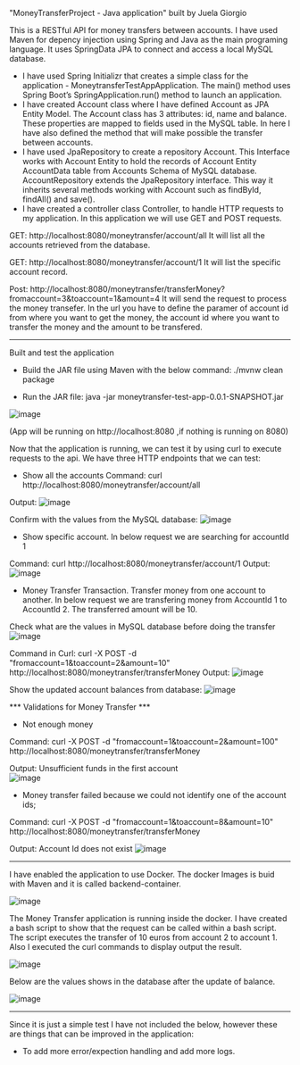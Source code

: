 "MoneyTransferProject - Java application" built by Juela Giorgio

This is a RESTful API for money transfers between accounts. I have used Maven for depency injection using Spring and Java as the main programing language. It uses SpringData JPA to connect and access a local MySQL database.

- I have used Spring Initializr  that creates a simple class for the application - MoneytransferTestAppApplication. The main() method uses Spring Boot’s SpringApplication.run() method to launch an application. 
- I have created Account class where I have defined Account as JPA Entity Model. The Account class has 3 attributes: id,  name and balance. These properties are mapped to fields used in the MySQL table. In here I have also defined the method that will make possible the transfer between accounts. 
- I have used JpaRepository to create a repository Account. This Interface works with Account Entity to hold the records of Account Entity AccountData table from Accounts Schema of MySQL database. AccountRepository extends the JpaRepository interface. This way it inherits several methods working with Account such as findById, findAll() and save().
- I have created a controller class Controller, to handle HTTP requests to my application. In this application we will use GET and POST requests. 

GET: http://localhost:8080/moneytransfer/account/all 
It will list all the accounts retrieved from the database.

GET: http://localhost:8080/moneytransfer/account/1
It will list the specific account record. 

Post: http://localhost:8080/moneytransfer/transferMoney?fromaccount=3&toaccount=1&amount=4
It will send the request to process the money transefer. In the url you have to define the paramer of account id from where you want to get the money, the account id where you want to transfer the money and the amount to be transfered.

---------------------------------------------------------
Built and test the application

* Build the JAR file using Maven with the below command: 
./mvnw clean package

* Run the JAR file: 
java -jar moneytransfer-test-app-0.0.1-SNAPSHOT.jar

![image](https://user-images.githubusercontent.com/115390606/194747653-96d02368-11b2-48e2-912b-0d25fb55e9de.png)

(App will be running on http://localhost:8080 ,if nothing is running on 8080)

Now that the application is running, we can test it by using curl to execute requests to the api. We have three HTTP endpoints that we can test:

* Show all the accounts 
Command: curl http://localhost:8080/moneytransfer/account/all

Output: 
![image](https://user-images.githubusercontent.com/115390606/194754805-368f84e6-a831-4891-9de7-0c991faeefff.png)

Confirm with the values from the MySQL database: 
![image](https://user-images.githubusercontent.com/115390606/194754830-ab98c804-9b6d-4ccc-8765-4bd9346cad3f.png)


* Show specific account. In below request we are searching for accountId 1

Command: curl http://localhost:8080/moneytransfer/account/1
Output: 
![image](https://user-images.githubusercontent.com/115390606/194754906-3fa005e4-ba6e-4db3-853c-6a56fb10bc5b.png)

* Money Transfer Transaction. Transfer money from one account to another. In below request we are transfering money from AccountId 1 to AccountId 2. The transferred amount will be 10. 

Check what are the values in MySQL database before doing the transfer
![image](https://user-images.githubusercontent.com/115390606/194756453-43bcb6d0-8b90-454f-a863-8f2efca3782e.png)

Command in Curl: curl -X POST -d "fromaccount=1&toaccount=2&amount=10" http://localhost:8080/moneytransfer/transferMoney
Output: 
![image](https://user-images.githubusercontent.com/115390606/194756490-fa0d530d-02dc-463f-83e5-d1038dad34a7.png)

Show the updated account balances from database: 
![image](https://user-images.githubusercontent.com/115390606/194756522-2066ea3f-27dc-4511-8d5e-3688e71a7a64.png)

  *** Validations for Money Transfer ***
  * Not enough money
  
  Command: curl -X POST -d "fromaccount=1&toaccount=2&amount=100" http://localhost:8080/moneytransfer/transferMoney
  
  Output: Unsufficient funds in the first account  
  ![image](https://user-images.githubusercontent.com/115390606/194759096-e5bcf984-5cf7-444b-94b1-40ca6e52005e.png)
   
  * Money transfer failed because we could not identify one of the account ids;
  
  Command: curl -X POST -d "fromaccount=1&toaccount=8&amount=10" http://localhost:8080/moneytransfer/transferMoney
  
  Output: Account Id does not exist
  ![image](https://user-images.githubusercontent.com/115390606/194759185-5effff17-a8c6-48a4-abb2-d43ded665bae.png)

  ----------------------------------------------------------------------------------------------------------------
  
I have enabled the application to use Docker. The docker Images is buid with Maven and it is called backend-container. 
  
![image](https://user-images.githubusercontent.com/115390606/195055439-c3815abc-1674-44b2-b44e-196b16222537.png)

The Money Transfer application is running inside the docker. I have created a bash script to show that the request can be called within a bash script. The script executes the transfer of 10 euros from account 2 to account 1.  Also I executed the curl commands to display output the result. 

![image](https://user-images.githubusercontent.com/115390606/195057747-a6844fa6-608c-4061-b2f3-ffdcb510a44a.png)

Below are the values shows in the database after the update of balance. 

![image](https://user-images.githubusercontent.com/115390606/195058121-b8be30c8-a78a-4e0b-9d9e-8696eaa09ad6.png)

------------------------------------------------------------------------------------------------------------------

Since it is just a simple test I have not included the below, however these are things that can be improved in the application: 
* To add more error/expection handling and add more logs.
